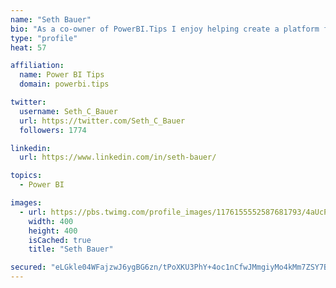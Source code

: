 ```yaml
---
name: "Seth Bauer"
bio: "As a co-owner of PowerBI.Tips I enjoy helping create a platform for new and advanced users alike to learn and expand their skills and get the most out of Power BI."
type: "profile"
heat: 57

affiliation:
  name: Power BI Tips
  domain: powerbi.tips

twitter:
  username: Seth_C_Bauer
  url: https://twitter.com/Seth_C_Bauer
  followers: 1774

linkedin:
  url: https://www.linkedin.com/in/seth-bauer/

topics:
  - Power BI

images:
  - url: https://pbs.twimg.com/profile_images/1176155552587681793/4aUcPKoe_400x400.jpg
    width: 400
    height: 400
    isCached: true
    title: "Seth Bauer"

secured: "eLGkle04WFajzwJ6ygBG6zn/tPoXKU3PhY+4oc1nCfwJMmgiyMo4kMm7ZSY7B/hoW8xPkHYl6ksa5jQpf7bF+7BV4BBZLt2ZLzvZ1ThyxilsGuu8CRYuvcJbtdL9XiKnjiadu4DIfJFZVekgAFNzyCed938JXtkiQIs4I7KiwqQK1/HZ6uIYo0jxSQuWGaon8TdI7EmoKhUvRBEdnJNUKj4lkJiq35zODhwPDIfIdzKxlbzTerNwD8Nx9xN37yy+3WjGyeeHUEijqStu8TjxJWPtxqH7xWLNRlYS+wL7YKhNs+Uv7wTRfdqvea0IMdR/9VMJ2PM6yv4g+AJBCaycNfTzxwy0i3AqaJEkoe8RLsoPD/3GUDDfzVvweOyRb1O6m9n5t4RSNW9VdDBqY//3I5FQ7nO2Vt5Vc4VDo9xsXzM=;LZHwSm0FHTmoVORBR2llCw=="
---
```


